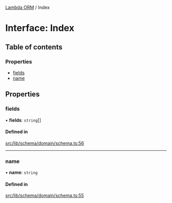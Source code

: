 [Lambda ORM](../README.md) / Index

# Interface: Index

## Table of contents

### Properties

- [fields](Index.md#fields)
- [name](Index.md#name)

## Properties

### fields

• **fields**: `string`[]

#### Defined in

[src/lib/schema/domain/schema.ts:56](https://github.com/FlavioLionelRita/lambdaorm/blob/3d32e0b6/src/lib/schema/domain/schema.ts#L56)

___

### name

• **name**: `string`

#### Defined in

[src/lib/schema/domain/schema.ts:55](https://github.com/FlavioLionelRita/lambdaorm/blob/3d32e0b6/src/lib/schema/domain/schema.ts#L55)
